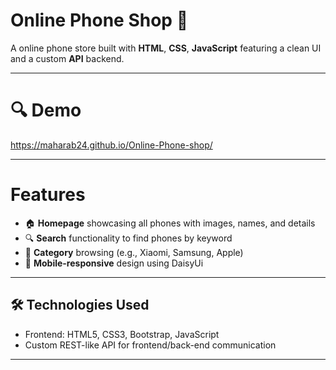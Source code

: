 # Online Phone Shop 🛒

A  online phone store built with **HTML**, **CSS**, **JavaScript** featuring a clean UI and a custom **API** backend.

---

# 🔍 Demo

https://maharab24.github.io/Online-Phone-shop/

---

# Features

- 🏠 **Homepage** showcasing all phones with images, names, and details  
- 🔍 **Search** functionality to find phones by keyword  
- 📁 **Category** browsing (e.g., Xiaomi, Samsung, Apple)  
- 📱 **Mobile-responsive** design using DaisyUi

---

## 🛠️ Technologies Used

- Frontend: HTML5, CSS3, Bootstrap, JavaScript  
- Custom REST-like API for frontend/back-end communication

---
